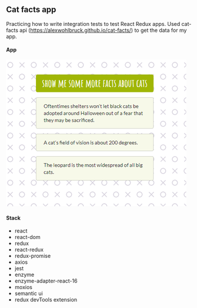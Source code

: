 ## Cat facts app

Practicing how to write integration tests to test React Redux apps.
Used cat-facts api (<https://alexwohlbruck.github.io/cat-facts/>) to get the data for my app.

#### App

![app](public/cat-facts-app/img/app.png)

#### Stack

-   react
-   react-dom
-   redux
-   react-redux
-   redux-promise
-   axios
-   jest
-   enzyme
-   enzyme-adapter-react-16
-   moxios
-   semantic ui
-   redux devTools extension
